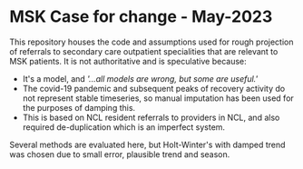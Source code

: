 # MSK Case for change - May-2023

This repository houses the code and assumptions used for rough projection of referrals
to secondary care outpatient specialities that are relevant to MSK patients.
It is not authoritative and is speculative because:

+ It's a model, and _'...all models are wrong, but some are useful.'_
+ The covid-19 pandemic and subsequent peaks of recovery activity do not represent stable timeseries, so manual imputation has been used for the purposes of damping this.
+ This is based on NCL resident referrals to providers in NCL, and also required de-duplication which is an imperfect system.

Several methods are evaluated here, but Holt-Winter's with damped trend was chosen due to small error, plausible trend and season.

